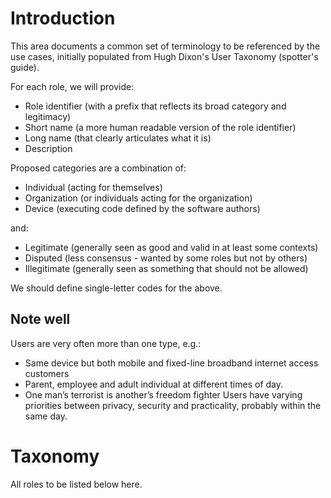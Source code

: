 # Introduction

This area documents a common set of terminology to be referenced by the use cases, initially populated from Hugh Dixon's User Taxonomy (spotter's guide).

For each role, we will provide:

* Role identifier (with a prefix that reflects its broad category and legitimacy)
* Short name (a more human readable version of the role identifier)
* Long name (that clearly articulates what it is)
* Description

Proposed categories are a combination of:
* Individual (acting for themselves)
* Organization (or individuals acting for the organization)
* Device (executing code defined by the software authors)

and:
* Legitimate (generally seen as good and valid in at least some contexts)
* Disputed (less consensus - wanted by some roles but not by others)
* Illegitimate (generally seen as something that should not be allowed)

We should define single-letter codes for the above.

## Note well

Users are very often more than one type, e.g.:
* Same device but both mobile and fixed-line broadband internet access customers
* Parent, employee and adult individual at different times of day.
* One man’s terrorist is another’s freedom fighter
Users have varying priorities between privacy, security and practicality, probably within the same day.


# Taxonomy

All roles to be listed below here.
